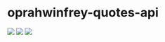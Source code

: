 # oprahwinfrey-quotes-api
<img src ='https://img.shields.io/badge/dependecies-flask%202.0.2-violet' /> <img src ='https://img.shields.io/badge/stability-experimental-important'/> <img src = 'https://img.shields.io/badge/version-beta-important' />
